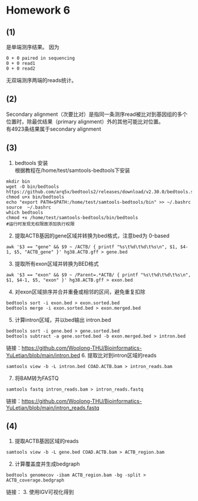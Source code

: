 # Homework 6
## (1)
是单端测序结果。
因为<br>
```
0 + 0 paired in sequencing
0 + 0 read1
0 + 0 read2
```
无双端测序两端的reads统计。<br>
## (2)
Secondary alignment（次要比对）​ 是指同一条测序read被比对到基因组的多个位置时，除最优结果（primary alignment）外的其他可能比对位置。<br>
有4923条结果属于secondary alignment
## (3)
1. bedtools 安装<br>
根据教程在/home/test/samtools-bedtools下安装<br>
```
mkdir bin
wget -O bin/bedtools https://github.com/arq5x/bedtools2/releases/download/v2.30.0/bedtools.static.binary
chmod u+x bin/bedtools
echo "export PATH=$PATH:/home/test/samtools-bedtools/bin" >> ~/.bashrc
source  ~/.bashrc
which bedtools
chmod +x /home/test/samtools-bedtools/bin/bedtools
#运行时发现无权限故添加执行权限
```
2. 提取ACTB基因的gene区域并转换为bed格式，注意bed为 0-based
```
awk '$3 == "gene" && $9 ~ /ACTB/ { printf "%s\t%d\t%d\t%s\n", $1, $4-1, $5, "ACTB_gene" }' hg38.ACTB.gff > gene.bed
```
3. 提取所有exon区域并转换为BED格式
```
awk '$3 == "exon" && $9 ~ /Parent=.*ACTB/ { printf "%s\t%d\t%d\t%s\n", $1, $4-1, $5, "exon" }' hg38.ACTB.gff > exon.bed
```
4. 对exon区域排序并合并重叠或相邻的区间，避免重复扣除
```
bedtools sort -i exon.bed > exon.sorted.bed
bedtools merge -i exon.sorted.bed > exon.merged.bed
```
5. 计算intron区域，并以bed输出 intron.bed
```
bedtools sort -i gene.bed > gene.sorted.bed
bedtools subtract -a gene.sorted.bed -b exon.merged.bed > intron.bed
```
链接：https://github.com/Woolong-THU/Bioinformatics-YuLetian/blob/main/intron.bed
6. 提取比对到intron区域的reads
```
samtools view -b -L intron.bed COAD.ACTB.bam > intron_reads.bam
```
7. 将BAM转为FASTQ
```
samtools fastq intron_reads.bam > intron_reads.fastq
```
链接：https://github.com/Woolong-THU/Bioinformatics-YuLetian/blob/main/intron_reads.fastq

## (4)
1. 提取ACTB基因区域的reads
```
samtools view -b -L gene.bed COAD.ACTB.bam > ACTB_region.bam
```

2. 计算覆盖度并生成bedgraph
```
bedtools genomecov -ibam ACTB_region.bam -bg -split > ACTB_coverage.bedgraph
```
链接：
3. 使用IGV可视化得到




